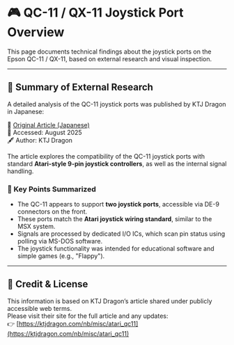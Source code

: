 # 🎮 QC-11 / QX-11 Joystick Port Overview

This page documents technical findings about the joystick ports on the Epson QC-11 / QX-11, based on external research and visual inspection.

---

## 🧩 Summary of External Research

A detailed analysis of the QC-11 joystick ports was published by KTJ Dragon in Japanese:

🔗 [Original Article (Japanese)](https://ktjdragon.com/nb/misc/atari_qc11)  
📅 Accessed: August 2025  
🖋️ Author: KTJ Dragon

The article explores the compatibility of the QC-11 joystick ports with standard **Atari-style 9-pin joystick controllers**, as well as the internal signal handling.

### 📝 Key Points Summarized

- The QC-11 appears to support **two joystick ports**, accessible via DE-9 connectors on the front.
- These ports match the **Atari joystick wiring standard**, similar to the MSX system.
- Signals are processed by dedicated I/O ICs, which scan pin status using polling via MS-DOS software.
- The joystick functionality was intended for educational software and simple games (e.g., "Flappy").

---

## 📜 Credit & License

This information is based on KTJ Dragon’s article shared under publicly accessible web terms.  
Please visit their site for the full article and any updates:  
👉 [https://ktjdragon.com/nb/misc/atari_qc11](https://ktjdragon.com/nb/misc/atari_qc11)


